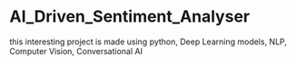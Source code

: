 # AI_Driven_Sentiment_Analyser
this interesting project is made using python, Deep Learning models, NLP, Computer Vision, Conversational AI 
